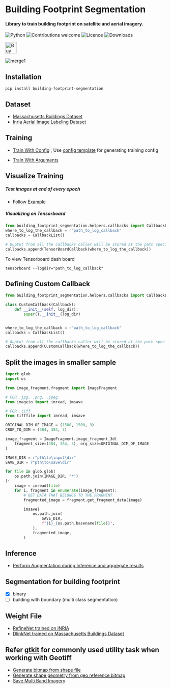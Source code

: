 # Building Footprint Segmentation

#### Library to train building footprint on satellite and aerial imagery.

![Python](https://img.shields.io/badge/python-v3.6+-blue.svg)
![Contributions welcome](https://img.shields.io/badge/contributions-welcome-orange.svg)
![Licence](https://img.shields.io/github/license/fuzailpalnak/building-footprint-segmentation)
![Downloads](https://pepy.tech/badge/building-footprint-segmentation)


<a href='https://ko-fi.com/fuzailpalnak' target='_blank'><img height='36' style='border:0px;height:36px;' src='https://az743702.vo.msecnd.net/cdn/kofi1.png?v=0' border='0' alt='Buy Me a Coffee at ko-fi.com' /></a>

![merge1](https://user-images.githubusercontent.com/24665570/97859410-91fa6100-1d26-11eb-8a47-e41982c748d7.jpg)



## Installation
    
    
    pip install building-footprint-segmentation
    

## Dataset 

- [Massachusetts Buildings Dataset](https://www.cs.toronto.edu/~vmnih/data/)
- [Inria Aerial Image Labeling Dataset](https://project.inria.fr/aerialimagelabeling/)

## Training

- [Train With Config](https://github.com/fuzailpalnak/building-footprint-segmentation/blob/main/examples/Run%20with%20config.ipynb)
    , Use [config template](https://codebeautify.org/yaml-validator/cbc60637) for generating training config

- [Train With Arguments](https://github.com/fuzailpalnak/building-footprint-segmentation/blob/main/examples/Run%20with%20defined%20arguments.ipynb)

## Visualize Training

##### Test images at end of every epoch

- Follow [Example](https://github.com/fuzailpalnak/building-footprint-segmentation/blob/main/examples/TestCallBack.ipynb)
 
##### Visualizing on Tensorboard

```python
from building_footprint_segmentation.helpers.callbacks import CallbackList, TensorBoardCallback
where_to_log_the_callback = r"path_to_log_callback"   
callbacks = CallbackList()

# Ouptut from all the callbacks caller will be stored at the path specified in log_dir
callbacks.append(TensorBoardCallback(where_to_log_the_callback))

```

To view Tensorboard dash board

    tensorboard --logdir="path_to_log_callback"

## Defining Custom Callback
```python
from building_footprint_segmentation.helpers.callbacks import CallbackList, Callback

class CustomCallback(Callback):
    def __init__(self, log_dir):
        super().__init__(log_dir)


where_to_log_the_callback = r"path_to_log_callback"   
callbacks = CallbackList()

# Ouptut from all the callbacks caller will be stored at the path specified in log_dir
callbacks.append(CustomCallback(where_to_log_the_callback))
```

## Split the images in smaller sample
```python
import glob
import os

from image_fragment.fragment import ImageFragment

# FOR .jpg, .png, .jpeg
from imageio import imread, imsave

# FOR .tiff
from tifffile import imread, imsave

ORIGINAL_DIM_OF_IMAGE = (1500, 1500, 3)
CROP_TO_DIM = (384, 384, 3)

image_fragment = ImageFragment.image_fragment_3d(
    fragment_size=(384, 384, 3), org_size=ORIGINAL_DIM_OF_IMAGE
)

IMAGE_DIR = r"pth\to\input\dir"
SAVE_DIR = r"pth\to\save\dir"

for file in glob.glob(
    os.path.join(IMAGE_DIR, "*")
):
    image = imread(file)
    for i, fragment in enumerate(image_fragment):
        # GET DATA THAT BELONGS TO THE FRAGMENT
        fragmented_image = fragment.get_fragment_data(image)

        imsave(
            os.path.join(
                SAVE_DIR,
                f"{i}_{os.path.basename(file)}",
            ),
            fragmented_image,
        )

```
## Inference 
- [Perform Augmentation during Inference and aggregate results](https://github.com/fuzailpalnak/building-footprint-segmentation/blob/main/examples/PredictionWithAugmentations.ipynb)
 

## Segmentation for building footprint

- [x] binary
- [ ] building with boundary (multi class segmentation)

## Weight File

- [RefineNet trained on INRIA](https://github.com/fuzailpalnak/building-footprint-segmentation/releases/download/alpha/refine.zip)
- [DlinkNet trained on Massachusetts Buildings Dataset](https://github.com/fuzailpalnak/building-footprint-segmentation/releases/download/alpha/DlinkNet.zip)

## Refer [gtkit](https://github.com/fuzailpalnak/gtkit) for commonly used utility task when working with Geotiff

- [Generate bitmap from shape file](https://github.com/fuzailpalnak/gtkit/blob/main/tutorials/shpToBitmap.ipynb)
- [Generate shape geometry from geo reference bitmap](https://github.com/fuzailpalnak/gtkit/blob/main/tutorials/bitmapToShp.ipynb)
- [Save Multi Band Imagery](https://github.com/fuzailpalnak/gtkit)
